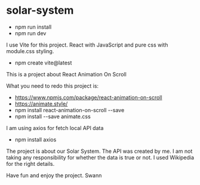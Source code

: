 # solar-system

- npm run install
- npm run dev

I use Vite for this project. React with JavaScript and pure css with module.css styling.
- npm create vite@latest

This is a project about React Animation On Scroll

What you need to redo this project is: 
- https://www.npmjs.com/package/react-animation-on-scroll
- https://animate.style/
- npm install react-animation-on-scroll --save
- npm install --save animate.css

I am using axios for fetch local API data
- npm install axios

The project is about our Solar System.
The API was created by me. I am not taking any responsibility for whether the data is true or not. I used Wikipedia for the right details.

Have fun and enjoy the project. Swann
